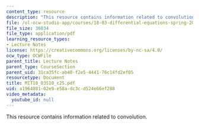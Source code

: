 ```yaml
---
content_type: resource
description: "This resource contains information related to convolution. \r\n\r\n"
file: /ol-ocw-studio-app/courses/18-03-differential-equations-spring-2010/a196408102e9e58adc3cd524e66ef288_MIT18_03S10_c25.pdf
file_size: 36034
file_type: application/pdf
learning_resource_types:
- Lecture Notes
license: https://creativecommons.org/licenses/by-nc-sa/4.0/
ocw_type: OCWFile
parent_title: Lecture Notes
parent_type: CourseSection
parent_uid: 31ca35fc-ab40-f2e5-4441-76c14fd2ef05
resourcetype: Document
title: MIT18_03S10_c25.pdf
uid: a1964081-02e9-e58a-dc3c-d524e66ef288
video_metadata:
  youtube_id: null
---
```

This resource contains information related to convolution. 

